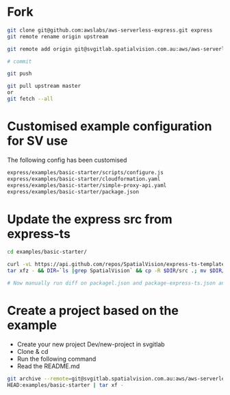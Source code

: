 # Fork
```bash
git clone git@github.com:awslabs/aws-serverless-express.git express
git remote rename origin upstream

git remote add origin git@svgitlab.spatialvision.com.au:aws/aws-serverless-express-320.git

# commit

git push

git pull upstream master
or 
git fetch --all

```

# Customised example configuration for SV use
The following config has been customised
```bash
express/examples/basic-starter/scripts/configure.js
express/examples/basic-starter/cloudformation.yaml
express/examples/basic-starter/simple-proxy-api.yaml
express/examples/basic-starter/package.json
```

# Update the express src from express-ts
```bash
cd examples/basic-starter/

curl -vL https://api.github.com/repos/SpatialVision/express-ts-template/tarball/develop | \
tar xfz - && DIR=`ls |grep SpatialVision` && cp -R $DIR/src .; mv $DIR/package.json ./package-express-ts.json; rm -fr $DIR

# Now manually run diff on packagel.json and package-express-ts.json and ensure you get dependencies and devDependencies updated
```

# Create a project based on the example

* Create your new project Dev/new-project in svgitlab
* Clone & cd
* Run the following command
* Read the README.md

```bash
git archive --remote=git@svgitlab.spatialvision.com.au:aws/aws-serverless-express.git \
HEAD:examples/basic-starter | tar xf -
```
